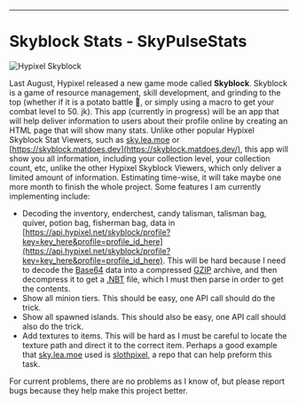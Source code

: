 
****

# Skyblock Stats - SkyPulseStats

![Hypixel Skyblock](https://i.imgur.com/azUSF9u.png)

Last August, Hypixel released a new game mode called **Skyblock**. Skyblock is a game of resource management, skill development, and grinding to the top (whether if it is a potato battle 🥔, or simply using a macro to get your combat level to 50. jk). This app (currently in progress) will be an app that will help deliver information to users about their profile online by creating an HTML page that will show many stats. Unlike other popular Hypixel Skyblock Stat Viewers, such as [sky.lea.moe](sky.lea.moe) or [https://skyblock.matdoes.dev](https://skyblock.matdoes.dev/), this app will show you all information, including your collection level, your collection count, etc, unlike the other Hypixel Skyblock Viewers, which only deliver a limited amount of information. Estimating time-wise, it will take maybe one more month to finish the whole project. Some features I am currently implementing include:

- Decoding the inventory, enderchest, candy talisman, talisman bag, quiver, potion bag, fisherman bag, data in [https://api.hypixel.net/skyblock/profile?key=key_here&profile=profile_id_here](https://api.hypixel.net/skyblock/profile?key=key_here&profile=profile_id_here). This will be hard because I need to decode the [Base64](https://en.wikipedia.org/wiki/Base64) data into a compressed [GZIP](https://en.wikipedia.org/wiki/Gzip) archive, and then decompress it to get a [.NBT](https://minecraft.gamepedia.com/NBT_format) file, which I must then parse in order to get the contents.
- Show all minion tiers. This should be easy, one API call should do the trick.
- Show all spawned islands. This should also be easy, one API call should also do the trick.
- Add textures to items. This will be hard as I must be careful to locate the texture path and direct it to the correct item. Perhaps a good example that [sky.lea.moe](sky.lea.moe) used is [slothpixel](https://github.com/slothpixel/core/blob/master/processors/processInventoryData.js), a repo that can help preform this task.

For current problems, there are no problems as I know of, but please report bugs because they help make this project better.
